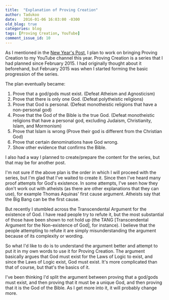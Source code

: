 ```yaml
---
title:  "Explanation of Proving Creation"
author: Tadukoo
date:   2016-01-06 16:03:00 -0300
old_blog: true
categories: blog
tags: [Proving Creation, YouTube]
comment_issue_id: 10
---
```

As I mentioned in the <a href="{{ site.baseurl }}{% post_url 2016-01-01-new-year-new-plans %}">New Year's Post</a>, I plan to work on bringing Proving 
Creation to my YouTube channel this year. Proving Creation is a series that I had planned since February 2015. I had originally thought about it beforehand, 
but February 2015 was when I started forming the basic progression of the series.

The plan eventually became:

<ol>
<li>Prove that a god/gods must exist. (Defeat Atheism and Agnosticism)</li>
<li>Prove that there is only one God. (Defeat polytheistic religions)</li>
<li>Prove that God is personal. (Defeat monotheistic religions that have a non-personal god)</li>
<li>Prove that the God of the Bible is the true God. (Defeat monotheistic religions that have a personal god, excluding Judaism, Christianity, Islam, and 
Mormonism)</li>
<li>Prove that Islam is wrong (Prove their god is different from the Christian God)</li>
<li>Prove that certain denominations have God wrong.</li>
<li>Show other evidence that confirms the Bible.</li>
</ol>

I also had a way I planned to create/prepare the content for the series, but that may be for another post.

I'm not sure if the above plan is the order in which I will proceed with the series, but I'm glad that I've waited to create it. Since then I've heard many 
proof attempts for God's existence. In some attempts, I've seen how they don't work out with atheists (as there are other explanations that they can use), 
for example Thomas Aquinas' first cause argument. Atheists say that the Big Bang can be the first cause.

But recently I stumbled across the Transcendental Argument for the existence of God. I have read people try to refute it, but the most substantial of those 
have been shown to not hold up (the TANG [Transcendental Argument for the Non-existence of God], for instance). I believe that the people attempting to 
refute it are simply misunderstanding the argument because of its complexity or wording.

So what I'd like to do is to understand the argument better and attempt to put it in my own words to use it for Proving Creation. The argument basically 
argues that God must exist for the Laws of Logic to exist, and since the Laws of Logic exist, God must exist. It's more complicated than that of course, but 
that's the basics of it.

I've been thinking I'd split the argument between proving that a god/gods must exist, and then proving that it must be a unique God, and then proving that it 
is the God of the Bible. As I get more into it, it will probably change more.
